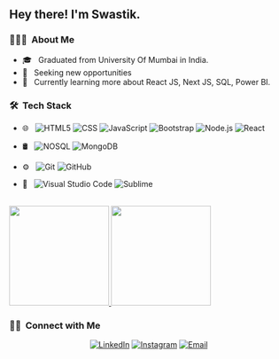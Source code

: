 <h2> Hey there! I'm Swastik.</h2>

<h3> 👨🏻‍💻 &nbsp;About Me </h3>

- 🎓 &nbsp; Graduated from University Of Mumbai in India.
- 💼 &nbsp; Seeking new opportunities
- 🌱 &nbsp; Currently learning more about React JS, Next JS, SQL, Power BI.


<h3> 🛠 &nbsp;Tech Stack</h3>

- 🌐 &nbsp;
  ![HTML5](https://img.shields.io/badge/-HTML5-333333?style=flat&logo=HTML5)
  ![CSS](https://img.shields.io/badge/-CSS-333333?style=flat&logo=CSS3&logoColor=1572B6)
  ![JavaScript](https://img.shields.io/badge/-JavaScript-333333?style=flat&logo=javascript)
  ![Bootstrap](https://img.shields.io/badge/-Bootstrap-333333?style=flat&logo=bootstrap&logoColor=563D7C)
  ![Node.js](https://img.shields.io/badge/-Node.js-333333?style=flat&logo=node.js)
  ![React](https://img.shields.io/badge/-React-333333?style=flat&logo=react)
- 🛢 &nbsp;
  ![NOSQL](https://img.shields.io/badge/-NoSql-333333?style=flat&logo=no-sql)
  ![MongoDB](https://img.shields.io/badge/-MongoDB-333333?style=flat&logo=mongodb)
- ⚙️ &nbsp;
  ![Git](https://img.shields.io/badge/-Git-333333?style=flat&logo=git)
  ![GitHub](https://img.shields.io/badge/-GitHub-333333?style=flat&logo=github)
  
- 🔧 &nbsp;
  ![Visual Studio Code](https://img.shields.io/badge/-Visual%20Studio%20Code-333333?style=flat&logo=visual-studio-code&logoColor=007ACC)
  ![Sublime](https://img.shields.io/badge/-Sublime-333333?style=flat&logo=Sublime&logoColor=2C2255)
  

<br/>

<a href="https://github.com/Swastik">
  <img height="180em" src="https://github-readme-stats.vercel.app/api?username=SwastikSonkusare&theme=buefy&show_icons=true" />
  <img height="180em" src="https://github-readme-stats.vercel.app/api/top-langs/?username=SwastikSonkusare&theme=buefy&layout=compact" />
</a>

<br/>

<h3> 🤝🏻 &nbsp;Connect with Me </h3>

<p align="center">
<a href="https://www.linkedin.com/in/swastik-sonkusare-2b8679176"><img alt="LinkedIn" src="https://img.shields.io/badge/LinkedIn-Swastik%20Sonkusare-blue?style=flat-square&logo=linkedin"></a>
<a href="https://www.instagram.com/fire_bolt17/"><img alt="Instagram" src="https://img.shields.io/badge/Instagram-Swastik-blue?style=flat-square&logo=instagram"></a>
<a href="mailto:swastik.sonkusare18@gmail.com"><img alt="Email" src="https://img.shields.io/badge/Email-swastik.sonkusare18@gmail.com-blue?style=flat-square&logo=gmail"></a>
</p>

